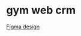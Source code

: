 # gym web crm

[Figma design](<https://www.figma.com/file/Ffptx5j4x1l7aevznoP6zX/gym-web-crm-wireframe?node-id=1%3A3&t=ILUpLmzOB8obeFkg-1>)
